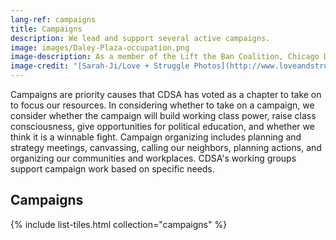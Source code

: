 ```yaml
---
lang-ref: campaigns
title: Campaigns
description: We lead and support several active campaigns.
image: images/Daley-Plaza-occupation.png
image-description: As a member of the Lift the Ban Coalition, Chicago DSA helped organize a 5-day occupation of Daley Plaza in August 2020.
image-credit: "[Sarah-Ji/Love + Struggle Photos](http://www.loveandstrugglephotos.com/)"
---
```


Campaigns are priority causes that CDSA has voted as a chapter to take on to focus our resources. In considering whether to take on a campaign, we consider whether the campaign will build working class power, raise class consciousness, give opportunities for political education, and whether we think it is a winnable fight. Campaign organizing includes planning and strategy meetings, canvassing, calling our neighbors, planning actions, and organizing our communities and workplaces. CDSA's working groups support campaign work based on specific needs.

## Campaigns

{% include list-tiles.html collection="campaigns" %}
